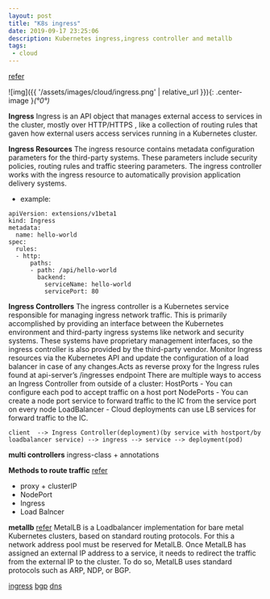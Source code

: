 ```yaml
---
layout: post
title: "K8s ingress"
date: 2019-09-17 23:25:06
description: Kubernetes ingress,ingress controller and metallb
tags:
 - cloud
---
```


[refer](https://www.a10networks.com/blog/what-is-kubernetes-ingress/)

![img]({{ '/assets/images/cloud/ingress.png' | relative_url }}){: .center-image }*(°0°)*

**Ingress**
Ingress is an API object that manages external access to services in the
cluster, mostly over HTTP/HTTPS , like a collection of routing rules that gaven how external users access services running in a Kubernetes cluster.

**Ingress Resources**
The ingress resource contains metadata configuration parameters for the third-party systems. These parameters include security policies, routing rules and traffic steering parameters. The ingress controller works with the ingress resource to automatically provision application delivery systems.
- example:
```
apiVersion: extensions/v1beta1
kind: Ingress
metadata:
  name: hello-world
spec:
  rules:
  - http:
      paths:
      - path: /api/hello-world
        backend:
          serviceName: hello-world
          servicePort: 80
```

**Ingress Controllers**
The ingress controller is a Kubernetes service responsible for managing ingress network traffic. This is primarily accomplished by providing an interface between the Kubernetes environment and third-party ingress systems like network and security systems. These systems have proprietary management interfaces, so the ingress controller is also provided by the third-party vendor.
Monitor Ingress resources via the Kubernetes API and update the configuration of a load balancer in case of any changes.Acts as reverse proxy for the Ingress rules found at api-server’s /ingresses endpoint
There are multiple ways to access an Ingress Controller from outside of a cluster:
HostPorts - You can configure each pod to accept traffic on a host port
NodePorts - You can create a node port service to forward traffic to the IC from the service port on every node LoadBalancer - Cloud deployments can use LB services for forward traffic to the IC.
```
client  --> Ingress Controller(deployment)(by service with hostport/by loadbalancer service) --> ingress --> service --> deployment(pod)
```
**multi controllers**
ingress-class + annotations


**Methods to route traffic**
[refer](https://www.weave.works/blog/kubernetes-faq-how-can-i-route-traffic-for-kubernetes-on-bare-metal)
- proxy + clusterIP
- NodePort
- Ingress
- Load Balncer

**metallb**
[refer](https://www.objectif-libre.com/en/blog/2019/06/11/metallb/)
MetalLB is a Loadbalancer implementation for bare metal Kubernetes clusters, based on standard routing protocols.
For this a network address pool must be reserved for MetalLB. Once MetalLB has assigned an external IP address to a service, it needs to redirect the traffic from the external IP to the cluster. To do so, MetalLB uses standard protocols such as ARP, NDP, or BGP.

[ingress](http://tech.prosiebensat1.com/blog/post/kubernetes-ingress-networking-part-i)
[bgp](http://tech.prosiebensat1.com/blog/post/kubernetes-ingress-networking-part-ii)
[dns](http://tech.prosiebensat1.com/blog/post/kubernetes-ingress-networking-part-iii)
